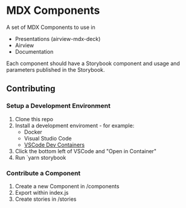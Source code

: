 # MDX Components

A set of MDX Components to use in 
- Presentations (airview-mdx-deck)
- Airview
- Documentation

Each component should have a Storybook component and usage and parameters published in the Storybook.

## Contributing

### Setup a Development Environment

1. Clone this repo
2. Install a development enviroment - for example:
    - Docker
    - Visual Studio Code
    - [VSCode Dev Containers](https://marketplace.visualstudio.com/items?itemName=ms-vscode-remote.remote-containers)
3. Click the bottom left of VSCode and "Open in Container"
4. Run `yarn storybook

### Contribute a Component

1. Create a new Component in /components
2. Export within index.js
3. Create stories in /stories